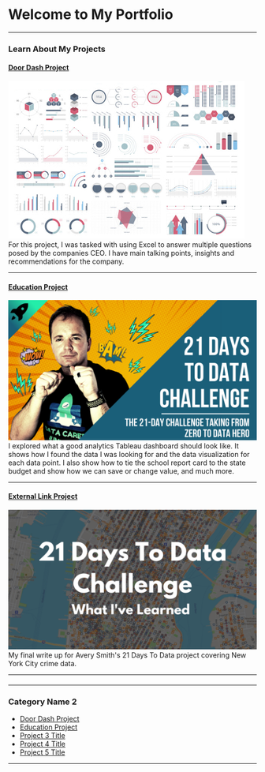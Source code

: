 # Welcome to My Portfolio

---

### Learn About My Projects

#### [Door Dash Project](https://www.linkedin.com/pulse/market-analysis-door-dash-using-excel-dan-waterstradt/?trackingId=8xNEZCqKS%2Fm93kXr0xiOlQ%3D%3D)
<img src="images/dummy_thumbnail.jpg?raw=true"/>
For this project, I was tasked with using Excel to answer multiple questions posed by the companies CEO.  I have main talking points, insights and recommendations for the company.

---
#### [Education Project](https://www.linkedin.com/pulse/massachusetts-school-report-card-dan-waterstradt/)
<img src="images/21 Days To Data Challenge.png?raw=true"/>
I explored what a good analytics Tableau dashboard should look like.  It shows how I found the data I was looking for and the data visualization for each data point.  I also show how to tie the school report card to the state budget and show how we can save or change value, and much more. 

---
#### [External Link Project](https://www.linkedin.com/pulse/what-i-learned-21-days-data-avery-smith)
[<img src="images/21 Days To Data Challenge What I've Learned Cover.png?raw=true"/>](https://www.linkedin.com/pulse/what-i-learned-21-days-data-avery-smith)
My final write up for Avery Smith's 21 Days To Data project covering New York City crime data. 


---
#### 

---

### Category Name 2

- [Door Dash Project](https://www.linkedin.com/pulse/massachusetts-school-report-card-dan-waterstradt/)
- [Education Project](https://www.linkedin.com/pulse/market-analysis-door-dash-using-excel-dan-waterstradt/?trackingId=8xNEZCqKS%2Fm93kXr0xiOlQ%3D%3D)
- [Project 3 Title](http://example.com/)
- [Project 4 Title](http://example.com/)
- [Project 5 Title](http://example.com/)

---





